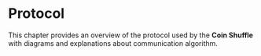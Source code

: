# Protocol

This chapter provides an overview of the protocol used by the **Coin Shuffle**
with diagrams and explanations about communication algorithm.

